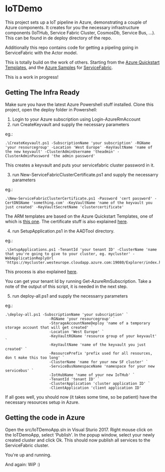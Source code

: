 # IoTDemo

This project sets up a IoT pipeline in Azure, demonstrating a couple of Azure components. It creates for you the necessary infrastructure components (IoTHub, Service Fabric Cluster, CosmosDb, Service Bus, ...). This can be found in de deploy directory of the repo. 

Additionally this repo contains code for getting a pipeling going in ServiceFabric with the Actor model.

This is totally build on the work of others. Starting from the [Azure Quickstart Templates](https://github.com/Azure/azure-quickstart-templates), and the [Azure Samples](https://github.com/Azure-Samples) for [ServiceFabric](https://github.com/Azure-Samples/service-fabric-dotnet-iot). 

This is a work in progress! 

## Getting The Infra Ready

Make sure you have the latest Azure Powershell stuff installed. 
Clone this project, open the deploy folder in Powershell: 

1. Login to your Azure subscription using Login-AzureRmAccount
2. run CreateKeyvault and supply the necessary parameters

eg.: 

```
.\CreateKeyvault.ps1 -SubscriptionName 'your subscription' -RGName 'your resourcegroup' -Location 'West Europe' -KeyVaultName 'name of the new keyvault' -ClusterAdminUsername 'theadmin' -ClusterAdminPassword 'the admin password'
```

This creates a keyvault and puts your servicefabric cluster password in it.

3. run New-ServiceFabricClusterCertificate.ps1 and supply the necessarry parameters

eg.: 

```
.\New-ServiceFabricClusterCertificate.ps1 -Password 'cert password' -CertDNSName 'something.com' -KeyVaultName 'name of the keyvault you just created' -KeyVaultSecretName 'clustercertificate'
```

The ARM templates are based on the Azure Quickstart Templates, one of which is [this one](https://github.com/Azure/azure-quickstart-templates/tree/master/service-fabric-secure-cluster-5-node-1-nodetype). The certificate stuff is also explained [here](https://docs.microsoft.com/en-us/azure/service-fabric/service-fabric-cluster-creation-via-portal).

4. run SetupApplication.ps1 in the AADTool directory. 

eg.: 

```
.\SetupApplications.ps1 -TenantId 'your tenant ID' -ClusterName 'name that you're going to give to your cluster, eg. mycluster' -WebApplicationReplyUrl 'https://mycluster.westeurope.cloudapp.azure.com:19080/Explorer/index.html'
```

This process is also explained [here](https://docs.microsoft.com/en-us/azure/service-fabric/service-fabric-cluster-creation-via-arm#set-up-azure-active-directory-for-client-authentication).

You can get your tenant Id by running Get-AzureRmSubscription. 
Take a note of the output of this script, it is needed in the next step. 

5. run deploy-all.ps1 and supply the necessarry parameters

eg.: 

```
.\deploy-all.ps1 -SubscriptionName 'your subscription' `
                    -RGName 'your resourcegroup' `
                    -StorageAccountNameDeploy 'name of a temporary storage account that will get created' `
                    -Location 'West Europe' `
                    -KeyVaultRGName 'resource group of your keyvault' `
                    -KeyVaultName 'name of the keyvault you just created' `
                    -ResourcePrefix 'prefix used for all resources, don t make this too long' `
                    -ClusterName 'name for your new SF cluster' `
                    -ServiceBusNamespaceName 'namespace for your new servicebus' `
                    -IotHubName 'name of your new IoTHub' `
                    -TenantId 'tenant ID' `
                    -ClusterApplication 'cluster application ID' `
                    -ClientApplication 'client application ID'
```

If all goes well, you should now (it takes some time, so be patient) have the necessary resources setup in Azure. 


## Getting the code in Azure

Open the src/IoTDemoApp.sln in Visual Sturio 2017. Right mouse click on the IoTDemoApp, select 'Publish'. In the popup window, select your newly created cluster and click Ok. This should now publish all services to the ServiceFabric cluster. 

You're up and running. 

And again: WiP :) 
